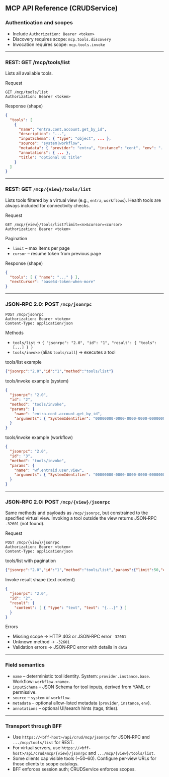 ## MCP API Reference (CRUDService)

### Authentication and scopes
- Include `Authorization: Bearer <token>`
- Discovery requires scope: `mcp.tools.discovery`
- Invocation requires scope: `mcp.tools.invoke`

---

### REST: GET /mcp/tools/list
Lists all available tools.

Request
```
GET /mcp/tools/list
Authorization: Bearer <token>
```

Response (shape)
```json
{
  "tools": [
    {
      "name": "entra.cont.account.get_by_id",
      "description": "...",
      "inputSchema": { "type": "object", ... },
      "source": "system|workflow",
      "metadata": { "provider": "entra", "instance": "cont", "env": "..." },
      "annotations": { ... },
      "title": "optional UI title"
    }
  ]
}
```

---

### REST: GET `/mcp/{view}/tools/list`
Lists tools filtered by a virtual view (e.g., `entra`, `workflows`). Health tools are always included for connectivity checks.

Request
```
GET /mcp/{view}/tools/list?limit=<n>&cursor=<cursor>
Authorization: Bearer <token>
```

Pagination
- `limit` – max items per page
- `cursor` – resume token from previous page

Response (shape)
```json
{
  "tools": [ { "name": "..." } ],
  "nextCursor": "base64-token-when-more"
}
```

---

### JSON‑RPC 2.0: POST `/mcp/jsonrpc`
```
POST /mcp/jsonrpc
Authorization: Bearer <token>
Content-Type: application/json
```

Methods
- `tools/list` → `{ "jsonrpc": "2.0", "id": "1", "result": { "tools": [...] } }`
- `tools/invoke` (alias `tools/call`) → executes a tool

tools/list example
```json
{"jsonrpc":"2.0","id":"1","method":"tools/list"}
```

tools/invoke example (system)
```json
{
  "jsonrpc": "2.0",
  "id": "2",
  "method": "tools/invoke",
  "params": {
    "name": "entra.cont.account.get_by_id",
    "arguments": { "SystemIdentifier": "00000000-0000-0000-0000-000000000000" }
  }
}
```

tools/invoke example (workflow)
```json
{
  "jsonrpc": "2.0",
  "id": "3",
  "method": "tools/invoke",
  "params": {
    "name": "wf.entraid.user.view",
    "arguments": { "SystemIdentifier": "00000000-0000-0000-0000-000000000000" }
  }
}
```

---

### JSON‑RPC 2.0: POST `/mcp/{view}/jsonrpc`
Same methods and payloads as `/mcp/jsonrpc`, but constrained to the specified virtual view. Invoking a tool outside the view returns JSON‑RPC `-32601` (not found).

Request
```
POST /mcp/{view}/jsonrpc
Authorization: Bearer <token>
Content-Type: application/json
```

tools/list with pagination
```json
{"jsonrpc":"2.0","id":"1","method":"tools/list","params":{"limit":50,"cursor":null}}
```

Invoke result shape (text content)
```json
{
  "jsonrpc": "2.0",
  "id": "2",
  "result": {
    "content": [ { "type": "text", "text": "{...}" } ]
  }
}
```

Errors
- Missing scope → HTTP 403 or JSON‑RPC error `-32001`
- Unknown method → `-32601`
- Validation errors → JSON‑RPC error with details in `data`

---

### Field semantics
- `name` – deterministic tool identity. System: `provider.instance.base`. Workflow: `workflow.<name>`.
- `inputSchema` – JSON Schema for tool inputs, derived from YAML or permissive.
- `source` – `system` or `workflow`.
- `metadata` – optional allow‑listed metadata (`provider`, `instance`, `env`).
- `annotations` – optional UI/search hints (tags, titles).

---

### Transport through BFF
- Use `https://<bff-host>/api/crud/mcp/jsonrpc` for JSON‑RPC and `.../mcp/tools/list` for REST.
- For virtual servers, use `https://<bff-host>/api/crud/mcp/{view}/jsonrpc` and `.../mcp/{view}/tools/list`.
- Some clients cap visible tools (~50–60). Configure per‑view URLs for those clients to scope catalogs.
- BFF enforces session auth; CRUDService enforces scopes.


